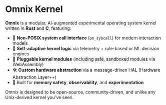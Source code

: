 # Omnix Kernel

**Omnix** is a modular, AI-augmented experimental operating system kernel written in **Rust** and **C**, featuring:

- 🚫 **Non-POSIX system call interface** (`om_syscall`) for modern interaction models
- 🧠 **Self-adaptive kernel logic** via telemetry + rule-based or ML decision engines
- 🔌 **Pluggable kernel modules** (including safe, sandboxed modules via WebAssembly)
- 🛠️ **Custom hardware abstraction** via a message-driven HAL (Hardware Abstraction Layer++)
- 🔐 Built for **memory safety**, **observability**, and **experimentation**

Omnix is designed to be open-source, community-driven, and unlike any Unix-derived kernel you've seen.
